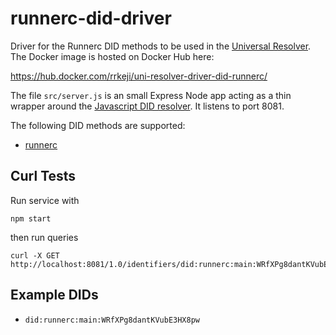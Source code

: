 # runnerc-did-driver

Driver for the Runnerc DID methods to be used in the [Universal Resolver](https://github.com/decentralized-identity/universal-resolver). The Docker image is hosted on Docker Hub here:

<https://hub.docker.com/rrkeji/uni-resolver-driver-did-runnerc/>

The file `src/server.js` is an small Express Node app acting as a thin wrapper around the [Javascript DID resolver](https://github.com/decentralized-identity/did-resolver). It listens to port 8081.

The following DID methods are supported:

* [runnerc](https://github.com/rrkeji/runnerc-did-resolver)

## Curl Tests

Run service with 
```
npm start
```

then run queries

```
curl -X GET http://localhost:8081/1.0/identifiers/did:runnerc:main:WRfXPg8dantKVubE3HX8pw
```

## Example DIDs

* `did:runnerc:main:WRfXPg8dantKVubE3HX8pw`
